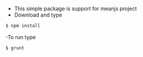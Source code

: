 
- This simple package is support for meanjs project
- Download and type

```sh
$ npm install
```

-To run type

```sh
$ grunt
```
